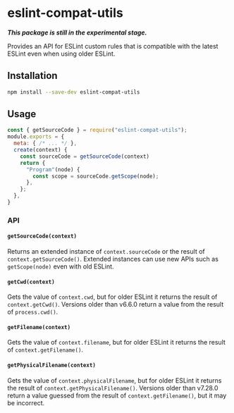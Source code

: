 # eslint-compat-utils

***This package is still in the experimental stage.***

Provides an API for ESLint custom rules that is compatible with the latest ESLint even when using older ESLint.

## Installation

```bash
npm install --save-dev eslint-compat-utils
```

## Usage

```js
const { getSourceCode } = require("eslint-compat-utils");
module.exports = {
  meta: { /* ... */ },
  create(context) {
    const sourceCode = getSourceCode(context)
    return {
      "Program"(node) {
        const scope = sourceCode.getScope(node);
      },
    };
  },
}
```

### API

#### `getSourceCode(context)`

Returns an extended instance of `context.sourceCode` or the result of `context.getSourceCode()`. Extended instances can use new APIs such as `getScope(node)` even with old ESLint.

#### `getCwd(context)`

Gets the value of `context.cwd`, but for older ESLint it returns the result of `context.getCwd()`.
Versions older than v6.6.0 return a value from the result of `process.cwd()`.

#### `getFilename(context)`

Gets the value of `context.filename`, but for older ESLint it returns the result of `context.getFilename()`.

#### `getPhysicalFilename(context)`

Gets the value of `context.physicalFilename`, but for older ESLint it returns the result of `context.getPhysicalFilename()`.
Versions older than v7.28.0 return a value guessed from the result of `context.getFilename()`, but it may be incorrect.

